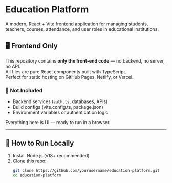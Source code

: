 # Education Platform

A modern, React + Vite frontend application for managing students, teachers, courses, attendance, and user roles in educational institutions.

## 🖥️ Frontend Only

This repository contains **only the front-end code** — no backend, no server, no API.  
All files are pure React components built with TypeScript.  
Perfect for static hosting on GitHub Pages, Netlify, or Vercel.

### 🚫 Not Included
- Backend services (`auth.ts`, databases, APIs)
- Build configs (vite.config.ts, package.json)
- Environment variables or authentication logic

Everything here is UI — ready to run in a browser.

---

## 🚀 How to Run Locally

1. Install Node.js (v18+ recommended)  
2. Clone this repo:  
   ```bash
   git clone https://github.com/yourusername/education-platform.git
   cd education-platform
